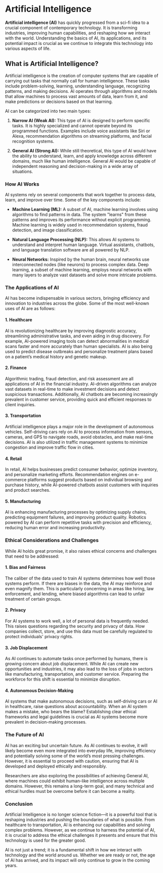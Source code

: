 # Artificial Intelligence

**Artificial intelligence (AI)** has quickly progressed from a sci-fi idea to a crucial component of contemporary technology. It is transforming industries, improving human capabilities, and reshaping how we interact with the world. Understanding the basics of AI, its applications, and its potential impact is crucial as we continue to integrate this technology into various aspects of life.

## What is Artificial Intelligence?

Artificial intelligence is the creation of computer systems that are capable of carrying out tasks that normally call for human intelligence. These tasks include problem-solving, learning, understanding language, recognizing patterns, and making decisions. AI operates through algorithms and models that allow machines to process vast amounts of data, learn from it, and make predictions or decisions based on that learning.

AI can be categorized into two main types:

1. **Narrow AI (Weak AI):** This type of AI is designed to perform specific tasks. It is highly specialized and cannot operate beyond its programmed functions. Examples include voice assistants like Siri or Alexa, recommendation algorithms on streaming platforms, and facial recognition systems.
   
2. **General AI (Strong AI):** While still theoretical, this type of AI would have the ability to understand, learn, and apply knowledge across different domains, much like human intelligence. General AI would be capable of independent reasoning and decision-making in a wide array of situations.

### How AI Works

AI systems rely on several components that work together to process data, learn, and improve over time. Some of the key components include:

- **Machine Learning (ML):** A subset of AI, machine learning involves using algorithms to find patterns in data. The system "learns" from these patterns and improves its performance without explicit programming. Machine learning is widely used in recommendation systems, fraud detection, and image classification.
  
- **Natural Language Processing (NLP):** This allows AI systems to understand and interpret human language. Virtual assistants, chatbots, and language translation software are all powered by NLP.
  
- **Neural Networks:** Inspired by the human brain, neural networks use interconnected nodes (like neurons) to process complex data. Deep learning, a subset of machine learning, employs neural networks with many layers to analyze vast datasets and solve more intricate problems.

### The Applications of AI

AI has become indispensable in various sectors, bringing efficiency and innovation to industries across the globe. Some of the most well-known uses of AI are as follows:

#### 1. **Healthcare**
AI is revolutionizing healthcare by improving diagnostic accuracy, streamlining administrative tasks, and even aiding in drug discovery. For example, AI-powered imaging tools can detect abnormalities in medical scans faster and more accurately than human specialists. AI is also being used to predict disease outbreaks and personalize treatment plans based on a patient’s medical history and genetic makeup.

#### 2. **Finance**
Algorithmic trading, fraud detection, and risk assessment are all applications of AI in the financial industry. AI-driven algorithms can analyze vast datasets in real-time to make investment decisions and detect suspicious transactions. Additionally, AI chatbots are becoming increasingly prevalent in customer service, providing quick and efficient responses to client inquiries.

#### 3. **Transportation**
Artificial intelligence plays a major role in the development of autonomous vehicles. Self-driving cars rely on AI to process information from sensors, cameras, and GPS to navigate roads, avoid obstacles, and make real-time decisions. AI is also utilized in traffic management systems to minimize congestion and improve traffic flow in cities.

#### 4. **Retail**
In retail, AI helps businesses predict consumer behavior, optimize inventory, and personalize marketing efforts. Recommendation engines on e-commerce platforms suggest products based on individual browsing and purchase history, while AI-powered chatbots assist customers with inquiries and product searches.

#### 5. **Manufacturing**
AI is enhancing manufacturing processes by optimizing supply chains, predicting equipment failures, and improving product quality. Robotics powered by AI can perform repetitive tasks with precision and efficiency, reducing human error and increasing productivity.

### Ethical Considerations and Challenges

While AI holds great promise, it also raises ethical concerns and challenges that need to be addressed:

#### 1. **Bias and Fairness**
The caliber of the data used to train AI systems determines how well those systems perform. If there are biases in the data, the AI may reinforce and even magnify them. This is particularly concerning in areas like hiring, law enforcement, and lending, where biased algorithms can lead to unfair treatment of certain groups.

#### 2. **Privacy**
For AI systems to work well, a lot of personal data is frequently needed. This raises questions regarding the security and privacy of data. How companies collect, store, and use this data must be carefully regulated to protect individuals' privacy rights.

#### 3. **Job Displacement**
As AI continues to automate tasks once performed by humans, there is growing concern about job displacement. While AI can create new opportunities and industries, it may also lead to the loss of jobs in sectors like manufacturing, transportation, and customer service. Preparing the workforce for this shift is essential to minimize disruption.

#### 4. **Autonomous Decision-Making**
AI systems that make autonomous decisions, such as self-driving cars or AI in healthcare, raise questions about accountability. When an AI system makes a mistake, who bears the blame? Establishing clear ethical frameworks and legal guidelines is crucial as AI systems become more prevalent in decision-making processes.

### The Future of AI

AI has an exciting but uncertain future. As AI continues to evolve, it will likely become even more integrated into everyday life, improving efficiency and potentially solving some of the world’s most pressing challenges. However, it is essential to proceed with caution, ensuring that AI is developed and deployed ethically and responsibly.

Researchers are also exploring the possibilities of achieving General AI, where machines could exhibit human-like intelligence across multiple domains. However, this remains a long-term goal, and many technical and ethical hurdles must be overcome before it can become a reality.

### Conclusion

Artificial Intelligence is no longer science fiction—it is a powerful tool that is reshaping industries and pushing the boundaries of what is possible. From healthcare to transportation, AI is enhancing our capabilities and solving complex problems. However, as we continue to harness the potential of AI, it is crucial to address the ethical challenges it presents and ensure that this technology is used for the greater good.

AI is not just a trend; it is a fundamental shift in how we interact with technology and the world around us. Whether we are ready or not, the age of AI has arrived, and its impact will only continue to grow in the coming years.